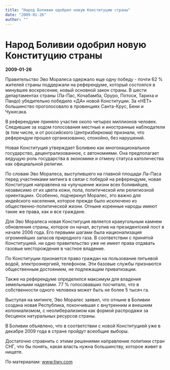 ```yaml
---
title: "Народ Боливии одобрил новую Конституцию страны"
date: "2009-01-26"
author: ""
---
```


# Народ Боливии одобрил новую Конституцию страны

**2009-01-26** 

Правительство Эво Моралеса одержало еще одну победу - почти 62 % жителей страны поддержали на референдуме, который состоялся в минувшее воскресение, новый основной закон страны. В шести департаментах страны (Ла-Пас, Кочабамба, Оруро, Потоси, Тариха и Пандо) убедительно победило «ДА» новой Конституции. За «НЕТ» большинство проголосовало в провинциях Санта-Крус, Бени и Чукисака.

В референдуме приняло участие около четырех миллионов человек. Следившие за ходом голосования местные и иностранные наблюдатели (в том числе, и от российского Центризбиркома) признали, что референдум прошел организованно, спокойно, без нарушений.

Новая Конституция утверждает Боливию как многонациональное государство, децентрализованное, с автономиями. Она предполагает ведущую роль государства в экономике и отмену статуса католичества как официальной религии.

По словам Эво Моралеса, выступившего на главной площади Ла-Паса перед участниками митинга в связи с победой на референдуме, новая Конституция направлена на «улучшение жизни всех боливийцев, независимо от их цвета кожи, пола, политической или религиозной ориентации». Особенно, подчеркнул Моралес, это важно для индейского населения, которое прежде было исключено из общественно-политической жизни. Отныне коренные народы имеют такие же права, как и все граждане.

Для Эво Моралеса новая Конституция является краеугольным камнем обновления страны, которое он начал, вступив на президентский пост в начале 2006 года. Его первыми шагами была национализация огромнейших запасов природного газа. В соответствии с принятой Конституцией. ни одно правительство уже не имеет права отдавать газовые месторождения в частное владение.

По Конституции признается право граждан на пользование питьевой водой, электроэнергией, телефоном. Эти базовые службы признаются общественным достоянием, не подлежащим приватизации.

Также на референдуме определился максимум для владения земельными наделами. 77 % голосовавших посчитало, что в собственности одного человека может быть не более 5 тысяч га.

Выступая на митинге, Эво Моралес заявил, что отныне в Боливии создана новая Республика, покончившая с внутренним и внешним колониализмом, с неолиберализмом как формой распродажи за бесценок натуральных ресурсов страны.

В Боливии объявлено, что в соответствии с новой Конституцией уже в декабре 2009 года в стране пройдут всеобщие выборы.

Достаточно стравнить с этими решениями направление политики стран СНГ, что бы понять, какая власть нужна большинству, которое живет в нищете.

По материалам: www.tiwy.com